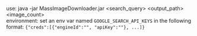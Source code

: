 use: java -jar MassImageDownloader.jar <search_query> <output_path> <image_count>  
environment: set an env var named `GOOGLE_SEARCH_API_KEYS` in the following format: `{"creds":[{"engineId":"", "apiKey":""}, ...]}`

